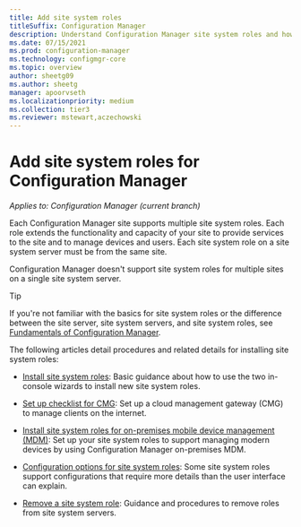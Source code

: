 ```yaml
---
title: Add site system roles
titleSuffix: Configuration Manager
description: Understand Configuration Manager site system roles and how to add them to extend the functionality and capacity of your site.
ms.date: 07/15/2021
ms.prod: configuration-manager
ms.technology: configmgr-core
ms.topic: overview
author: sheetg09
ms.author: sheetg
manager: apoorvseth
ms.localizationpriority: medium
ms.collection: tier3
ms.reviewer: mstewart,aczechowski
---
```


# Add site system roles for Configuration Manager

*Applies to: Configuration Manager (current branch)*

Each Configuration Manager site supports multiple site system roles. Each role extends the functionality and capacity of your site to provide services to the site and to manage devices and users. Each site system role on a site system server must be from the same site.

Configuration Manager doesn't support site system roles for multiple sites on a single site system server.

> [!TIP]
> If you're not familiar with the basics for site system roles or the difference between the site server, site system servers, and site system roles, see [Fundamentals of Configuration Manager](../../../understand/fundamentals.md).

The following articles detail procedures and related details for installing site system roles:

- [Install site system roles](install-site-system-roles.md): Basic guidance about how to use the two in-console wizards to install new site system roles.

- [Set up checklist for CMG](../../../clients/manage/cmg/set-up-checklist.md): Set up a cloud management gateway (CMG) to manage clients on the internet.

- [Install site system roles for on-premises mobile device management (MDM)](../../../../mdm/get-started/install-site-system-roles-for-on-premises-mdm.md): Set up your site system roles to support managing modern devices by using Configuration Manager on-premises MDM.

- [Configuration options for site system roles](configuration-options-for-site-system-roles.md): Some site system roles support configurations that require more details than the user interface can explain.

- [Remove a site system role](../install/uninstall-sites-and-hierarchies.md#bkmk_role): Guidance and procedures to remove roles from site system servers.
